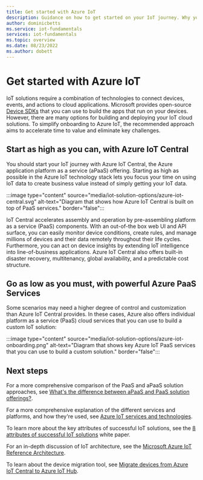 ```yaml
---
title: Get started with Azure IoT
description: Guidance on how to get started on your IoT journey. Why you should start with the application platform as a service (aPaaS) model.
author: dominicbetts
ms.service: iot-fundamentals
services: iot-fundamentals
ms.topic: overview
ms.date: 08/23/2022
ms.author: dobett
---
```


# Get started with Azure IoT

IoT solutions require a combination of technologies to connect devices, events, and actions to cloud applications. Microsoft provides open-source [Device SDKs](../iot-develop/about-iot-sdks.md) that you can use to build the apps that run on your devices. However, there are many options for building and deploying your IoT cloud solutions. To simplify onboarding to Azure IoT, the recommended approach aims to accelerate time to value and eliminate key challenges.

## Start as high as you can, with Azure IoT Central

You should start your IoT journey with Azure IoT Central, the Azure application platform as a service (aPaaS) offering. Starting as high as possible in the Azure IoT technology stack lets you focus your time on using IoT data to create business value instead of simply getting your IoT data.

:::image type="content" source="media/iot-solution-options/azure-iot-central.svg" alt-text="Diagram that shows how Azure IoT Central is built on top of PaaS services." border="false":::

IoT Central accelerates assembly and operation by pre-assembling platform as a service (PaaS) components. With an out-of-the box web UI and API surface, you can easily monitor device conditions, create rules, and manage millions of devices and their data remotely throughout their life cycles. Furthermore, you can act on device insights by extending IoT intelligence into line-of-business applications. Azure IoT Central also offers built-in disaster recovery, multitenancy, global availability, and a predictable cost structure.

## Go as low as you must, with powerful Azure PaaS Services

Some scenarios may need a higher degree of control and customization than Azure IoT Central provides. In these cases, Azure also offers individual platform as a service (PaaS) cloud services that you can use to build a custom IoT solution:

:::image type="content" source="media/iot-solution-options/azure-iot-onboarding.png" alt-text="Diagram that shows key Azure IoT PaaS services that you can use to build a custom solution." border="false":::

## Next steps

For a more comprehensive comparison of the PaaS and aPaaS solution approaches, see [What's the difference between aPaaS and PaaS solution offerings?](iot-solution-apaas-paas.md).

For a more comprehensive explanation of the different services and platforms, and how they're used, see [Azure IoT services and technologies](iot-services-and-technologies.md).

To learn more about the key attributes of successful IoT solutions, see the [8 attributes of successful IoT solutions](https://aka.ms/8attributes) white paper.

For an in-depth discussion of IoT architecture, see the [Microsoft Azure IoT Reference Architecture](/azure/architecture/reference-architectures/iot).

To learn about the device migration tool, see [Migrate devices from Azure IoT Central to Azure IoT Hub](../iot-central/core/howto-migrate-to-iot-hub.md).
